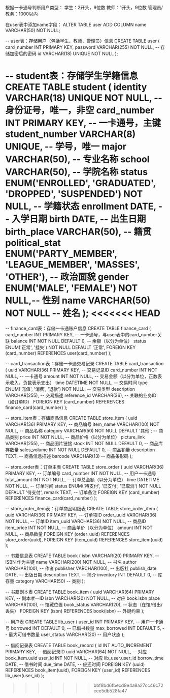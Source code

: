 根据一卡通号判断用户类型：
学生：2开头，9位数
教师：1开头，9位数
管理员/教务：1000以内

在user表中添加name字段：
ALTER TABLE user ADD COLUMN name VARCHAR(50) NOT NULL;

-- user表：存储用户（包括学生、教师、管理员）信息
CREATE TABLE user (
    card_number INT PRIMARY KEY,
    password VARCHAR(255) NOT NULL, -- 存储加密后的密码
    id VARCHAR(18) UNIQUE NOT NULL
);

-- student表：存储学生学籍信息
CREATE TABLE student (
    identity VARCHAR(18) UNIQUE NOT NULL,      -- 身份证号，唯一，非空
    card_number INT PRIMARY KEY,       -- 一卡通号，主键
    student_number VARCHAR(8) UNIQUE,      -- 学号，唯一
    major VARCHAR(50),                     -- 专业名称
    school VARCHAR(50),                    -- 学院名称
    status ENUM('ENROLLED', 'GRADUATED', 'DROPPED', 'SUSPENDED') NOT NULL, -- 学籍状态
    enrollment DATE,                       -- 入学日期
    birth DATE,                            -- 出生日期
    birth_place VARCHAR(50),              -- 籍贯
    political_stat ENUM('PARTY_MEMBER', 'LEAGUE_MEMBER', 'MASSES', 'OTHER'), -- 政治面貌
    gender ENUM('MALE', 'FEMALE') NOT NULL,-- 性别
    name VARCHAR(50) NOT NULL             -- 姓名
);
<<<<<<< HEAD
=======

-- finance_card表：存储一卡通账户信息
CREATE TABLE finance_card (
    card_number INT PRIMARY KEY,        -- 一卡通号，与user表中的card_number关联
    balance INT NOT NULL DEFAULT 0,     -- 余额（以分为单位）
    status ENUM('正常', '挂失') NOT NULL DEFAULT '正常',
    FOREIGN KEY (card_number) REFERENCES user(card_number)
);

-- card_transaction表：存储一卡通交易记录
CREATE TABLE card_transaction (
    uuid VARCHAR(36) PRIMARY KEY,       -- 交易记录ID
    card_number INT NOT NULL,           -- 一卡通号
    amount INT NOT NULL,                -- 交易金额（以分为单位，正数表示收入，负数表示支出）
    time DATETIME NOT NULL,             -- 交易时间
    type ENUM('充值', '消费', '退款') NOT NULL, -- 交易类型
    description VARCHAR(255),           -- 交易描述
    reference_id VARCHAR(36),           -- 关联的业务ID（如订单ID）
    FOREIGN KEY (card_number) REFERENCES finance_card(card_number)
);

-- store_item表：存储商品信息
CREATE TABLE store_item (
    uuid VARCHAR(36) PRIMARY KEY,      -- 商品编号
    item_name VARCHAR(100) NOT NULL,   -- 商品名称
    category VARCHAR(50) NOT NULL DEFAULT '其他'; -- 商品类别
    price INT NOT NULL,                -- 商品价格（以分为单位）
    picture_link VARCHAR(255),         -- 商品图片链接
    stock INT NOT NULL DEFAULT 0,      -- 商品库存数量
    sales_volume INT NOT NULL DEFAULT 0, -- 商品销量
    description TEXT,                  -- 商品信息描述
    barcode VARCHAR(13)                -- 商品条形码
);

-- store_order表：订单主表
CREATE TABLE store_order (
    uuid VARCHAR(36) PRIMARY KEY,       -- 订单编号
    card_number INT NOT NULL,           -- 用户一卡通号
    total_amount INT NOT NULL,          -- 订单总金额（以分为单位）
    time DATETIME NOT NULL,             -- 订单时间
    status ENUM('待支付', '已支付', '已取消') NOT NULL DEFAULT '待支付',
    remark TEXT,                        -- 订单备注
    FOREIGN KEY (card_number) REFERENCES finance_card(card_number)
);

-- store_order_item表：订单商品明细表
CREATE TABLE store_order_item (
    uuid VARCHAR(36) PRIMARY KEY,       -- 订单项ID
    order_uuid VARCHAR(36) NOT NULL,    -- 订单ID
    item_uuid VARCHAR(36) NOT NULL,     -- 商品ID
    item_price INT NOT NULL,            -- 商品单价（以分为单位）
    amount INT NOT NULL,                -- 商品数量
    FOREIGN KEY (order_uuid) REFERENCES store_order(uuid),
    FOREIGN KEY (item_uuid) REFERENCES store_item(uuid)
);

-- 书籍信息表
CREATE TABLE book (
    isbn VARCHAR(20) PRIMARY KEY,        -- ISBN 作为主键
    name VARCHAR(200) NOT NULL,          -- 书名
    author VARCHAR(100),                 -- 作者
    publisher VARCHAR(100),              -- 出版社
    publish_date DATE,                   -- 出版日期
    description TEXT,                    -- 简介
    inventory INT DEFAULT 0,             -- 库存量
    category VARCHAR(50)                 -- 类别
);

-- 书籍副本表
CREATE TABLE book_item (
    uuid VARCHAR(64) PRIMARY KEY,        -- 副本唯一ID
    isbn VARCHAR(20) NOT NULL,           -- 对应 book.isbn
    place VARCHAR(100),                  -- 馆藏位置
    book_status VARCHAR(20),             -- 状态（在馆/借出/丢失）
    FOREIGN KEY (isbn) REFERENCES book(isbn) -- 外键约束
);

-- 用户表
CREATE TABLE lib_user (
    user_id INT PRIMARY KEY,             -- 用户一卡通号
    borrowed INT DEFAULT 0,              -- 已借书数量
    max_borrowed INT DEFAULT 5,          -- 最大可借书数量
    user_status VARCHAR(20)              -- 用户状态
);

-- 借阅记录表
CREATE TABLE book_record (
    id INT AUTO_INCREMENT PRIMARY KEY,   -- 借阅记录ID
    uuid VARCHAR(64) NOT NULL,           -- 对应 book_item.uuid
    user_id INT NOT NULL,                -- 对应 lib_user.user_id
    borrow_time DATE,                    -- 借书时间
    due_time DATE,                       -- 应还时间
    FOREIGN KEY (uuid) REFERENCES book_item(uuid),
    FOREIGN KEY (user_id) REFERENCES lib_user(user_id)
);
>>>>>>> bbf8bd6fbecd8e4a9a27cc46c72cee5db528fa47
